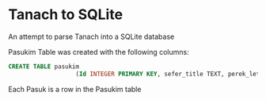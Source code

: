 # Tanach to SQLite
An attempt to parse Tanach into a SQLite database

Pasukim Table was created with the following columns:

```SQL
CREATE TABLE pasukim
                   (Id INTEGER PRIMARY KEY, sefer_title TEXT, perek_letter TEXT, perek_index INTEGER, pasuk_letter TEXT, pasuk_index INTEGER, pasuk_text TEXT)
```

Each Pasuk is a row in the Pasukim table
